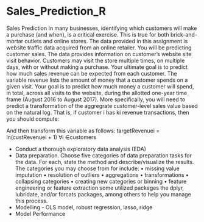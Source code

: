 # Sales_Prediction_R


Sales Prediction
In many businesses, identifying which customers will make a purchase (and when), is a critical exercise.
This is true for both brick-and-mortar outlets and online stores. The data provided in this assignment
is website traffic data acquired from an online retailer. You will be predicting customer sales.
The data provides information on customer’s website site visit behavior. Customers may visit the store
multiple times, on multiple days, with or without making a purchase.
Your ultimate goal is to predict how much sales revenue can be expected from each customer. The
variable revenue lists the amount of money that a customer spends on a given visit. Your goal is to
predict how much money a customer will spend, in total, across all visits to the website, during the
allotted one-year time frame (August 2016 to August 2017).
More specifically, you will need to predict a transformation of the aggregrate customer-level sales value
based on the natural log. That is, if customer i has ki revenue transactions, then you should compute:

And then transform this variable as follows:
targetRevenuei = ln(custRevenuei + 1) ∀i ∈customers
- Conduct a thorough exploratory data analysis (EDA) 
- Data preparation. Choose five categories of data preparation tasks for the data. For
each, state the method and describe/visualize the results. The categories you may choose from for
include:
• missing value imputation
• resolution of outliers
• aggregations
• transformations
• collapsing categories
• creating new categories or binning
• feature engineering or feature extraction
some utilized packages the dplyr, lubridate, and/or forcats packages, among others to help you manage this process.
- Modelling - OLS model, robust regression, lasso, ridge
- Model Performance 

